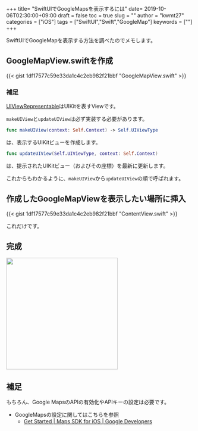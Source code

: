 +++
title= "SwiftUIでGoogleMapsを表示するには"
date= 2019-10-06T02:30:00+09:00
draft = false
toc = true
slug = ""
author = "kwmt27"
categories = ["iOS"]
tags = ["SwiftUI","Swift","GoogleMap"]
keywords = [""]
+++

SwiftUIでGoogleMapを表示する方法を調べたのでメモします。

## GoogleMapView.swiftを作成

{{< gist 1df17577c59e33da1c4c2eb982f21bbf "GoogleMapView.swift" >}}



### 補足

[UIViewRepresentable](https://developer.apple.com/documentation/swiftui/uiviewrepresentable)はUIKitを表すViewです。

`makeUIView`と`updateUIView`は必ず実装する必要があります。

```swift
func makeUIView(context: Self.Context) -> Self.UIViewType
```

は、表示するUIKitビューを作成します。

```swift
func updateUIView(Self.UIViewType, context: Self.Context)
```

は、提示されたUIKitビュー（およびその座標）を最新に更新します。

これからもわかるように、`makeUIView`から`updateUIView`の順で呼ばれます。

## 作成したGoogleMapViewを表示したい場所に挿入


{{< gist 1df17577c59e33da1c4c2eb982f21bbf "ContentView.swift" >}}

これだけです。


## 完成

<img src="/images/2019/10/googlemap-on-swiftui/googlemap-swiftui.png" width="300">

## 補足

もちろん、Google MapsのAPIの有効化やAPIキーの設定は必要です。

- GoogleMapsの設定に関してはこちらを参照
    - [Get Started  |  Maps SDK for iOS  |  Google Developers](https://developers.google.com/maps/documentation/ios-sdk/start)
